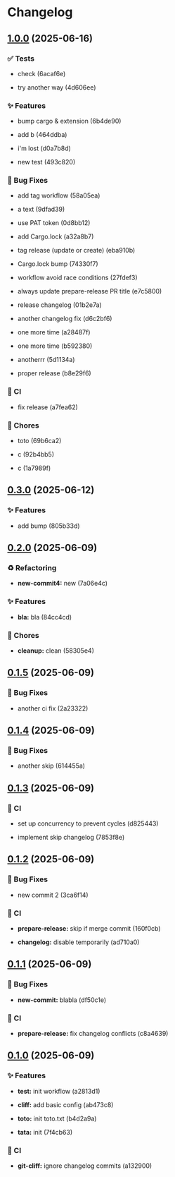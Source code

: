 # Changelog

## [1.0.0](https://github.com/[object]/compare/0.3.0...1.0.0) (2025-06-16)


### ✅ Tests


* check (6acaf6e)

* try another way (4d606ee)


### ✨ Features


* bump cargo & extension (6b4de90)

* add b (464ddba)

* i'm lost (d0a7b8d)

* new test (493c820)


### 🐛 Bug Fixes


* add tag workflow (58a05ea)

* a text (9dfad39)

* use PAT token (0d8bb12)

* add Cargo.lock (a32a8b7)

* tag release (update or create) (eba910b)

* Cargo.lock bump (74330f7)

* workflow avoid race conditions (27fdef3)

* always update prepare-release PR title (e7c5800)

* release changelog (01b2e7a)

* another changelog fix (d6c2bf6)

* one more time (a28487f)

* one more time (b592380)

* anotherrr (5d1134a)

* proper release (b8e29f6)


### 👷 CI


* fix release (a7fea62)


### 🔧 Chores


* toto (69b6ca2)

* c (92b4bb5)

* c (1a7989f)


## [0.3.0](https://github.com/[object]/compare/0.2.0...0.3.0) (2025-06-12)


### ✨ Features


* add bump (805b33d)


## [0.2.0](https://github.com/[object]/compare/0.1.5...0.2.0) (2025-06-09)


### ♻️ Refactoring


* **new-commit4:** new (7a06e4c)


### ✨ Features


* **bla:** bla (84cc4cd)


### 🔧 Chores


* **cleanup:** clean (58305e4)


## [0.1.5](https://github.com/[object]/compare/0.1.4...0.1.5) (2025-06-09)


### 🐛 Bug Fixes


* another ci fix (2a23322)


## [0.1.4](https://github.com/[object]/compare/0.1.3...0.1.4) (2025-06-09)


### 🐛 Bug Fixes


* another skip (614455a)


## [0.1.3](https://github.com/[object]/compare/0.1.2...0.1.3) (2025-06-09)


### 👷 CI


* set up concurrency to prevent cycles (d825443)

* implement skip changelog (7853f8e)


## [0.1.2](https://github.com/[object]/compare/0.1.1...0.1.2) (2025-06-09)


### 🐛 Bug Fixes


* new commit 2 (3ca6f14)


### 👷 CI


* **prepare-release:** skip if merge commit (160f0cb)

* **changelog:** disable temporarily (ad710a0)


## [0.1.1](https://github.com/[object]/compare/0.1.0...0.1.1) (2025-06-09)


### 🐛 Bug Fixes


* **new-commit:** blabla (df50c1e)


### 👷 CI


* **prepare-release:** fix changelog conflicts (c8a4639)


## [0.1.0](https://github.com/[object]/compare/...0.1.0) (2025-06-09)


### ✨ Features


* **test:** init workflow (a2813d1)

* **cliff:** add basic config (ab473c8)

* **toto:** init toto.txt (b4d2a9a)

* **tata:** init (7f4cb63)


### 👷 CI


* **git-cliff:** ignore changelog commits (a132900)


